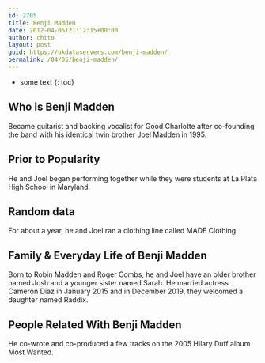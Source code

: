 ```yaml
---
id: 2705
title: Benji Madden
date: 2012-04-05T21:12:15+00:00
author: chito
layout: post
guid: https://ukdataservers.com/benji-madden/
permalink: /04/05/benji-madden/
---
```


* some text
{: toc}


## Who is  Benji Madden
                  
                  
                  
Became guitarist and backing vocalist for Good Charlotte after co-founding the band with his identical twin brother Joel Madden in 1995.
                  
                
                
                
## Prior to Popularity 
                  
                  
                  
He and Joel began performing together while they were students at La Plata High School in Maryland.
                  
                
                
                
## Random data 
                  
                  
                  
For about a year, he and Joel ran a clothing line called MADE Clothing.
                  
                
                
                
## Family & Everyday Life of Benji Madden
                  
                  
                  
Born to Robin Madden and Roger Combs, he and Joel have an older brother named Josh and a younger sister named Sarah. He married actress Cameron Diaz in January 2015 and in December 2019, they welcomed a daughter named Raddix.
                  
                
                
                
## People Related With  Benji Madden
                  
                  
                  
He co-wrote and co-produced a few tracks on the 2005 Hilary Duff album Most Wanted.
                  
                
              
            
          
          
          
    
    
  
